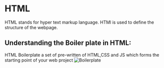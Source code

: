<h1>HTML</h1>
HTML stands for hyper text markup language.
HTMl is used to define the structure of the webpage.

<h2>Understanding the Boiler plate in HTML:</h2>
HTML Boilerplate a set of pre-written of HTML,CSS and JS which forms the starting point of your web project
<img src="https://www.google.com/url?sa=i&url=https%3A%2F%2Fbetterprogramming.pub%2Funderstanding-the-tags-in-html-boilerplate-38d1ae2805f7&psig=AOvVaw1Dp52VjfB5A0MvOA0M7xCd&ust=1736426447085000&source=images&cd=vfe&opi=89978449&ved=0CBQQjRxqFwoTCJDD592S5ooDFQAAAAAdAAAAABAE" alt="Boilerplate">
